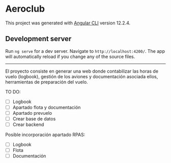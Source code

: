 # Aeroclub

This project was generated with [Angular CLI](https://github.com/angular/angular-cli) version 12.2.4.

## Development server

Run `ng serve` for a dev server. Navigate to `http://localhost:4200/`. The app will automatically reload if you change any of the source files.

---

El proyecto consiste en generar una web donde contabilizar las horas de vuelo (logbook), gestión de los aviones y documentación asociada ellos, herramientas de preparación del vuelo.

TO DO:

- [ ] Logbook
- [ ] Apartado flota y documentación
- [ ] Apartado prevuelo
- [ ] Crear base de datos
- [ ] Crear backend

Posible incorporación apartado RPAS:

- [ ] Logbook
- [ ] Flota
- [ ] Documentación
